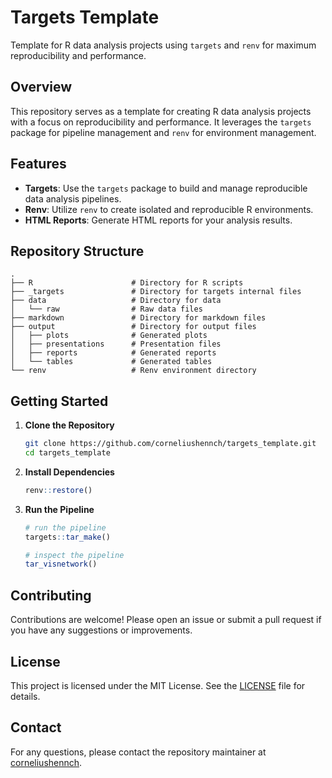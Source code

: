 # Targets Template

Template for R data analysis projects using `targets` and `renv` for maximum reproducibility and performance.

## Overview

This repository serves as a template for creating R data analysis projects with a focus on reproducibility and performance. It leverages the `targets` package for pipeline management and `renv` for environment management.

## Features

- **Targets**: Use the `targets` package to build and manage reproducible data analysis pipelines.
- **Renv**: Utilize `renv` to create isolated and reproducible R environments.
- **HTML Reports**: Generate HTML reports for your analysis results.

## Repository Structure

```
.
├── R                      # Directory for R scripts
├── _targets               # Directory for targets internal files
├── data                   # Directory for data
│   └── raw                # Raw data files
├── markdown               # Directory for markdown files
├── output                 # Directory for output files
│   ├── plots              # Generated plots
│   ├── presentations      # Presentation files
│   ├── reports            # Generated reports
│   └── tables             # Generated tables
└── renv                   # Renv environment directory
```

## Getting Started

1. **Clone the Repository**

   ```bash
   git clone https://github.com/corneliushennch/targets_template.git
   cd targets_template
   ```

2. **Install Dependencies**

   ```r
   renv::restore()
   ```

3. **Run the Pipeline**

   ```r
   # run the pipeline
   targets::tar_make()
   
   # inspect the pipeline
   tar_visnetwork()
   ```

## Contributing

Contributions are welcome! Please open an issue or submit a pull request if you have any suggestions or improvements.

## License

This project is licensed under the MIT License. See the [LICENSE](LICENSE) file for details.

## Contact

For any questions, please contact the repository maintainer at [corneliushennch](https://github.com/corneliushennch).
```

